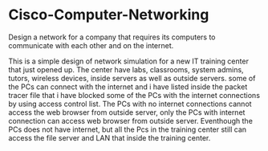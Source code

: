 # Cisco-Computer-Networking
Design a network for a company that requires its computers to communicate with each other and on the internet.

This is a simple design of network simulation for a new IT training center that just opened up. The center have labs, classrooms, system admins, tutors, wireless devices, inside servers as well as outside servers. some of the PCs can connect with the internet and i have listed inside the packet tracer file that i have blocked some of the PCs with the internet connections by using access control list. The PCs with no internet connections cannot access the web browser from outside server, only the PCs with internet connection can access web browser from outside server. Eventhough the PCs does not have internet, but all the Pcs in the training center still can access the file server and LAN that inside the training center.

